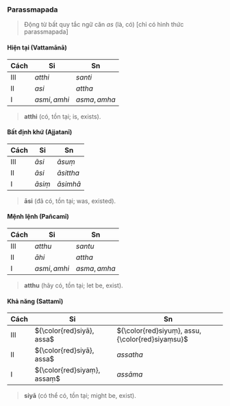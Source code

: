### Parassmapada

> Động từ bất quy tắc ngữ căn $as$ (là, có) [chỉ có hình thức parassmapada]

#### Hiện tại (Vattamānā)

| Cách | Si           | Sn           |
| ---- | ------------ | ------------ |
| III  | $atthi$      | $santi$      |
| II   | $asi$        | $attha$      |
| I    | $asmi, amhi$ | $asma, amha$ |

> $\textbf{atthi}$ (có, tồn tại; is, exists).

#### Bất định khứ (Ajjatanī)

| Cách | Si     | Sn        |
| ---- | ------ | --------- |
| III  | $āsi$  | $āsuṃ$    |
| II   | $āsi$  | $āsittha$ |
| I    | $āsiṃ$ | $āsimhā$  |

> $\textbf{āsi}$ (đã có, tồn tại; was, existed).

#### Mệnh lệnh (Pañcamī)

| Cách | Si           | Sn           |
| ---- | ------------ | ------------ |
| III  | $atthu$      | $santu$      |
| II   | $āhi$        | $attha$      |
| I    | $asmi, amhi$ | $asma, amha$ |

> $\textbf{atthu}$ (hãy có, tồn tại; let be, exist).

#### Khả năng (Sattamī)

| Cách | Si                          | Sn                                               |
| ---- | --------------------------- | ------------------------------------------------ |
| III  | ${\color{red}siyā}, assa$   | ${\color{red}siyuṃ}, assu, {\color{red}siyaṃsu}$ |
| II   | ${\color{red}siyā}, assa$   | $assatha$                                        |
| I    | ${\color{red}siyaṃ}, assaṃ$ | $assāma$                                         |

> $\textbf{siyā}$ (có thể có, tồn tại; might be, exist).
